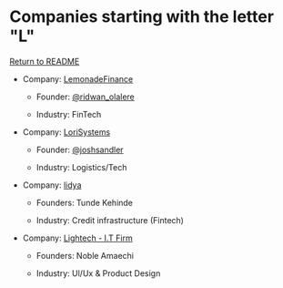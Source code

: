 # Companies starting with the letter "L"

[Return to README](../README.md)

- Company: [LemonadeFinance](https://www.lemonade.finance/)

  - Founder: [@ridwan_olalere](https://twitter.com/ridwan_olalere)

  - Industry: FinTech
  
- Company: [LoriSystems](https://www.lorisystems.com)

  - Founder: [@joshsandler](https://twitter.com/joshsandler)

  - Industry: Logistics/Tech
 
- Company: [lidya](https://www.lidya.info/)

  - Founders: Tunde Kehinde

  - Industry: Credit infrastructure (Fintech)

- Company: [Lightech - I.T Firm](https://www.lightech.com.ng/)

  - Founders: Noble Amaechi

  - Industry: Ul/Ux & Product Design
